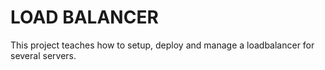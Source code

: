 # LOAD BALANCER
This project teaches how to setup, deploy and manage a loadbalancer for several servers. 
